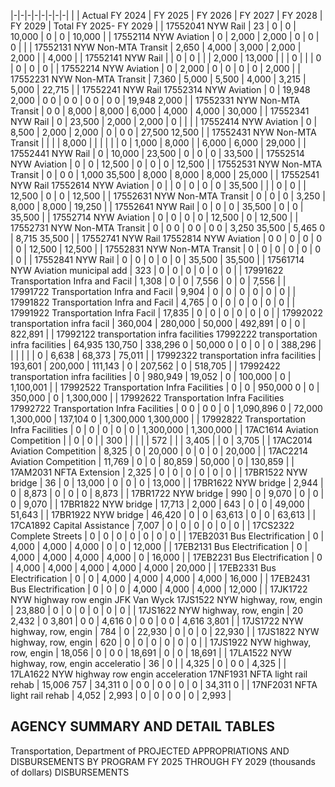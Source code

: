 |-|-|-|-|-|-|-|-|
| | Actual FY 2024 | FY 2025 | FY 2026 | FY 2027 | FY 2028 | FY 2029 | Total FY 2025- FY 2029 |
| 17552041 NYW Rail | 23 | 0 | 0 | 10,000 | 0 | 0 | 10,000 |
| 17552114 NYW Aviation | 0 | 2,000 | 2,000 | 0 | 0 | 0 | |
| 17552131 NYW Non-MTA Transit | 2,650 | 4,000 | 3,000 | 2,000 | 2,000 | | 4,000 |
| 17552141 NYW Rail | | 0 | 0 | | | 2,000 | 13,000 |
| | 0 | | | 0 | 0 | 0 | 0 |
| 17552214 NYW Aviation | 0 | 2,000 | 0 | 0 | 0 | 0 | 2,000 |
| 17552231 NYW Non-MTA Transit | 7,360 | 5,000 | 5,500 | 4,000 | 3,215 | 5,000 | 22,715 |
| 17552241 NYW Rail 17552314 NYW Aviation | 0 | 19,948  2,000 | 0  0 | 0  0 | 0  0 | 0  0 | 19,948  2,000 |
| 17552331 NYW Non-MTA Transit | 0  0 | 8,000 | 8,000 | 6,000 | 4,000 | 4,000 | 30,000 |
| 17552341 NYW Rail | 0 | 23,500 | 2,000 | 2,000 | 0 | | |
| 17552414 NYW Aviation | 0 | 8,500 | 2,000 | 2,000 | 0 | 0  0 | 27,500  12,500 |
| 17552431 NYW Non-MTA Transit | | | | 8,000 | | | |
| | 0 | 1,000 | 8,000 | | 6,000 | 6,000 | 29,000 |
| 17552441 NYW Rail | 0 | 10,000 | 23,500 | 0 | 0 | 0 | 33,500 |
| 17552514 NYW Aviation | 0 | 0 | 12,500 | 0 | 0 | 0 | 12,500 |
| 17552531 NYW Non-MTA Transit | 0 | 0  0 | 1,000  35,500 | 8,000 | 8,000 | 8,000 | 25,000 |
| 17552541 NYW Rail 17552614 NYW Aviation | 0 | | 0 | 0 | 0 | 0 | 35,500 |
| | 0 | 0 | | 12,500 | 0 | 0 | 12,500 |
| 17552631 NYW Non-MTA Transit | 0 | 0 | 0 | 3,250 | 8,000 | 8,000 | 19,250 |
| 17552641 NYW Rail | 0 | 0 | 0 | 35,500 | 0 | 0 | 35,500 |
| 17552714 NYW Aviation | 0 | 0 | 0 | 0 | 12,500 | 0 | 12,500 |
| 17552731 NYW Non-MTA Transit | 0 | 0  0 | 0  0 | 0  0 | 3,250  35,500 | 5,465  0 | 8,715  35,500 |
| 17552741 NYW Rail 17552814 NYW Aviation | 0  0 | 0 | 0 | 0 | 0 | 12,500 | 12,500 |
| 17552831 NYW Non-MTA Transit | 0 | 0 | 0 | 0 | 0 | 0 | 0 |
| 17552841 NYW Rail | 0 | 0 | 0 | 0 | 0 | 35,500 | 35,500 |
| 17561714 NYW Aviation municipal add | 323 | 0 | 0 | 0 | 0 | 0 | 0 |
| 17991622 Transportation Infra and Facil | 1,308 | 0 | 0 | 7,556 | 0 | 0 | 7,556 |
| 17991722 Transportation Infra and Facil | 9,904 | 0 | 0 | 0 | 0 | 0 | 0 |
| 17991822 Transportation Infra and Facil | 4,765 | 0 | 0 | 0 | 0 | 0 | 0 |
| 17991922 Transportation Infra Facil | 17,835 | 0 | 0 | 0 | 0 | 0 | 0 |
| 17992022 transportation infra facil | 360,004 | 280,000 | 50,000 | 492,891 | 0 | 0 | 822,891 |
| 17992122 transportation infra facilities 17992222 transportation infra facilities | 64,935  130,750 | 338,296  0 | 50,000  0 | 0 | 0 | 0 | 388,296 |
| | | | | 0 | 6,638 | 68,373 | 75,011 |
| 17992322 transportation infra facilities | 193,601 | 200,000 | 111,143 | 0 | 207,562 | 0 | 518,705 |
| 17992422 transportation infra facilities | 0 | 980,949 | 19,052 | 0 | 100,000 | 0 | 1,100,001 |
| 17992522 Transportation Infra Facilities | 0 | 0 | 950,000  0 | 0 | 350,000 | 0 | 1,300,000 |
| 17992622 Transportation Infra Facilities 17992722 Transportation Infra Facilities | 0  0 | 0  0 | 0 | 1,090,896  0 | 72,000  1,300,000 | 137,104  0 | 1,300,000  1,300,000 |
| 17992822 Transportation Infra Facilities | 0 | 0 | 0 | 0 | 0 | 1,300,000 | 1,300,000 |
| 17AC1614 Aviation Competition | | 0 | 0 | | 300 | | |
| | 572 | | | 3,405 | | 0 | 3,705 |
| 17AC2014 Aviation Competition | 8,325 | 0 | 20,000 | 0 | 0 | 0 | 20,000 |
| 17AC2214 Aviation Competition | 11,769 | 0 | 0 | 80,859 | 50,000 | 0 | 130,859 |
| 17AM2031 NFTA Extension | 2,325 | 0 | 0 | 0 | 0 | 0 | 0 |
| 17BR1522 NYW bridge | 36 | 0 | 13,000 | 0 | 0 | 0 | 13,000 |
| 17BR1622 NYW bridge | 2,944 | 0 | 8,873 | 0 | 0 | 0 | 8,873 |
| 17BR1722 NYW bridge | 990 | 0 | 9,070 | 0 | 0 | 0 | 9,070 |
| 17BR1822 NYW bridge | 17,713 | 2,000 | 643 | 0 | 0 | 49,000 | 51,643 |
| 17BR1922 NYW bridge | 46,420 | 0 | 0 | 63,613 | 0 | 0 | 63,613 |
| 17CA1892 Capital Assistance | 7,007 | 0 | 0 | 0 | 0 | 0 | 0 |
| 17CS2322 Complete Streets | 0 | 0 | 0 | 0 | 0 | 0 | 0 |
| 17EB2031 Bus Electrification | 0 | 4,000 | 4,000 | 4,000 | 0 | 0 | 12,000 |
| 17EB2131 Bus Electrification | 0 | 4,000 | 4,000 | 4,000 | 4,000 | 0 | 16,000 |
| 17EB2231 Bus Electrification | 0 | 4,000 | 4,000 | 4,000 | 4,000 | 4,000 | 20,000 |
| 17EB2331 Bus Electrification | 0 | 0 | 4,000 | 4,000 | 4,000 | 4,000 | 16,000 |
| 17EB2431 Bus Electrification | 0 | 0 | 0 | 4,000 | 4,000 | 4,000 | 12,000 |
| 17JK1722 NYW highway row engin JFK Van Wyck 17JS1522 NYW highway, row, engin | 23,880 | 0 | 0 | 0 | 0 | 0 | 0 |
| 17JS1622 NYW highway, row, engin | 20  2,432 | 0  3,801 | 0  0 | 4,616  0 | 0  0 | 0  0 | 4,616  3,801 |
| 17JS1722 NYW highway, row, engin | 784 | 0 | 22,930 | 0 | 0 | 0 | 22,930 |
| 17JS1822 NYW highway, row, engin | 620 | 0 | 0 | 0 | 0 | 0 | 0 |
| 17JS1922 NYW highway, row, engin | 18,056 | 0 | 0  0 | 18,691 | 0 | 0 | 18,691 |
| 17LA1522 NYW highway, row, engin acceleratio | 36 | 0 | | 4,325 | 0 | 0  0 | 4,325 |
| 17LA1622 NYW highway row engin acceleration 17NF1931 NFTA light rail rehab | 15,006  757 | 34,311  0 | 0  0 | 0  0 | 0 | 0 | 34,311  0 |
| 17NF2031 NFTA light rail rehab | 4,052 | 2,993 | 0 | 0 | 0  0 | 0 | 2,993 |

## **AGENCY SUMMARY AND DETAIL TABLES**

Transportation, Department of PROJECTED APPROPRIATIONS AND DISBURSEMENTS BY PROGRAM FY 2025 THROUGH FY 2029 (thousands of dollars) DISBURSEMENTS